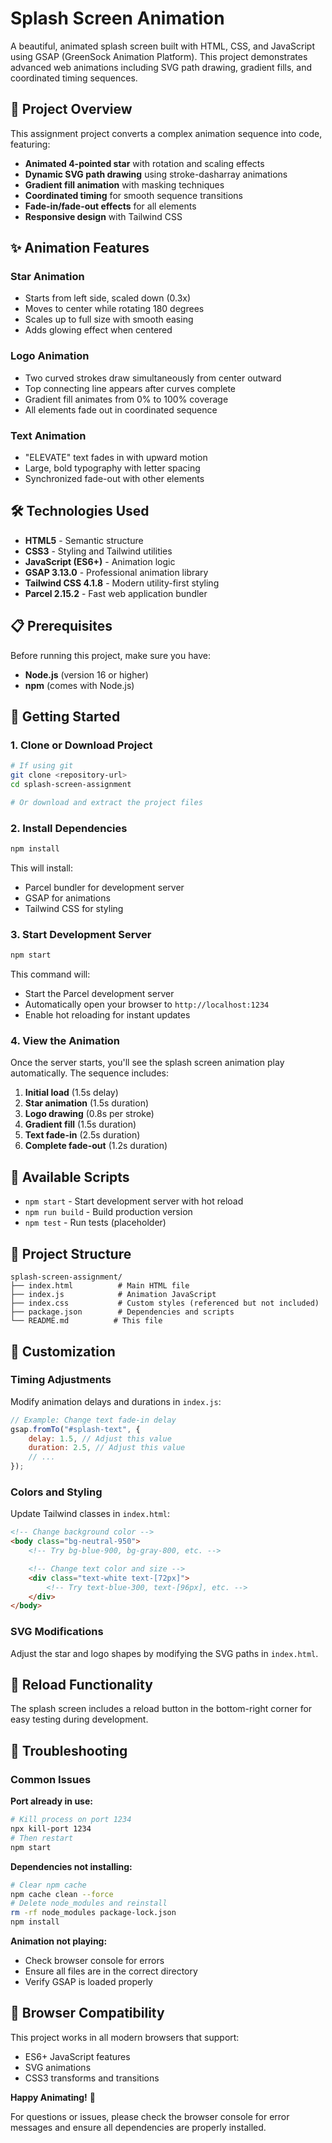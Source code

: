 # Splash Screen Animation

A beautiful, animated splash screen built with HTML, CSS, and JavaScript using GSAP (GreenSock Animation Platform). This project demonstrates advanced web animations including SVG path drawing, gradient fills, and coordinated timing sequences.

## 🎯 Project Overview

This assignment project converts a complex animation sequence into code, featuring:

-   **Animated 4-pointed star** with rotation and scaling effects
-   **Dynamic SVG path drawing** using stroke-dasharray animations
-   **Gradient fill animation** with masking techniques
-   **Coordinated timing** for smooth sequence transitions
-   **Fade-in/fade-out effects** for all elements
-   **Responsive design** with Tailwind CSS

## ✨ Animation Features

### Star Animation

-   Starts from left side, scaled down (0.3x)
-   Moves to center while rotating 180 degrees
-   Scales up to full size with smooth easing
-   Adds glowing effect when centered

### Logo Animation

-   Two curved strokes draw simultaneously from center outward
-   Top connecting line appears after curves complete
-   Gradient fill animates from 0% to 100% coverage
-   All elements fade out in coordinated sequence

### Text Animation

-   "ELEVATE" text fades in with upward motion
-   Large, bold typography with letter spacing
-   Synchronized fade-out with other elements

## 🛠 Technologies Used

-   **HTML5** - Semantic structure
-   **CSS3** - Styling and Tailwind utilities
-   **JavaScript (ES6+)** - Animation logic
-   **GSAP 3.13.0** - Professional animation library
-   **Tailwind CSS 4.1.8** - Modern utility-first styling
-   **Parcel 2.15.2** - Fast web application bundler

## 📋 Prerequisites

Before running this project, make sure you have:

-   **Node.js** (version 16 or higher)
-   **npm** (comes with Node.js)

## 🚀 Getting Started

### 1. Clone or Download Project

```bash
# If using git
git clone <repository-url>
cd splash-screen-assignment

# Or download and extract the project files
```

### 2. Install Dependencies

```bash
npm install
```

This will install:

-   Parcel bundler for development server
-   GSAP for animations
-   Tailwind CSS for styling

### 3. Start Development Server

```bash
npm start
```

This command will:

-   Start the Parcel development server
-   Automatically open your browser to `http://localhost:1234`
-   Enable hot reloading for instant updates

### 4. View the Animation

Once the server starts, you'll see the splash screen animation play automatically. The sequence includes:

1. **Initial load** (1.5s delay)
2. **Star animation** (1.5s duration)
3. **Logo drawing** (0.8s per stroke)
4. **Gradient fill** (1.5s duration)
5. **Text fade-in** (2.5s duration)
6. **Complete fade-out** (1.2s duration)

## 🔧 Available Scripts

-   `npm start` - Start development server with hot reload
-   `npm run build` - Build production version
-   `npm test` - Run tests (placeholder)

## 📁 Project Structure

```
splash-screen-assignment/
├── index.html          # Main HTML file
├── index.js            # Animation JavaScript
├── index.css           # Custom styles (referenced but not included)
├── package.json        # Dependencies and scripts
└── README.md          # This file
```

## 🎨 Customization

### Timing Adjustments

Modify animation delays and durations in `index.js`:

```javascript
// Example: Change text fade-in delay
gsap.fromTo("#splash-text", {
    delay: 1.5, // Adjust this value
    duration: 2.5, // Adjust this value
    // ...
});
```

### Colors and Styling

Update Tailwind classes in `index.html`:

```html
<!-- Change background color -->
<body class="bg-neutral-950">
    <!-- Try bg-blue-900, bg-gray-800, etc. -->

    <!-- Change text color and size -->
    <div class="text-white text-[72px]">
        <!-- Try text-blue-300, text-[96px], etc. -->
    </div>
</body>
```

### SVG Modifications

Adjust the star and logo shapes by modifying the SVG paths in `index.html`.

## 🔄 Reload Functionality

The splash screen includes a reload button in the bottom-right corner for easy testing during development.

## 🐛 Troubleshooting

### Common Issues

**Port already in use:**

```bash
# Kill process on port 1234
npx kill-port 1234
# Then restart
npm start
```

**Dependencies not installing:**

```bash
# Clear npm cache
npm cache clean --force
# Delete node_modules and reinstall
rm -rf node_modules package-lock.json
npm install
```

**Animation not playing:**

-   Check browser console for errors
-   Ensure all files are in the correct directory
-   Verify GSAP is loaded properly

## 📱 Browser Compatibility

This project works in all modern browsers that support:

-   ES6+ JavaScript features
-   SVG animations
-   CSS3 transforms and transitions

<!-- ## 🤝 Contributing

This is an assignment project, but feel free to:

1. Fork the repository
2. Create a feature branch
3. Make your changes
4. Submit a pull request

## 📄 License

This project is licensed under the ISC License.

--- -->

**Happy Animating!** 🌟

For questions or issues, please check the browser console for error messages and ensure all dependencies are properly installed.
